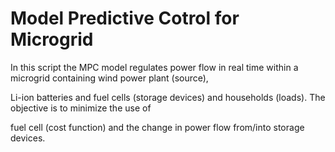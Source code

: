 # Model Predictive Cotrol for Microgrid

In this script the MPC model regulates power flow in real time within a microgrid containing wind power plant (source),

Li-ion batteries and fuel cells (storage devices) and households (loads). The objective is to minimize the use of 

fuel cell (cost function) and the change in power flow from/into storage devices.
